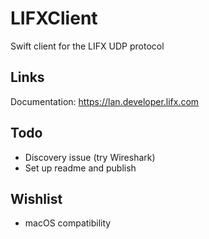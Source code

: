 # LIFXClient

Swift client for the LIFX UDP protocol

## Links

Documentation: https://lan.developer.lifx.com

## Todo

- Discovery issue (try Wireshark)
- Set up readme and publish

## Wishlist

- macOS compatibility